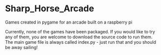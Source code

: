 # Sharp_Horse_Arcade
Games created in pygame for an arcade built on a raspberry pi

Currently, none of the games have been packaged. If you would like to try any of them, you are welcome to download the source code to run them. The main game file is always called index.py - just run that and you should be away sailing!

